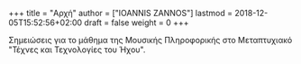 +++
title = "Αρχή"
author = ["IOANNIS ZANNOS"]
lastmod = 2018-12-05T15:52:56+02:00
draft = false
weight = 0
+++

Σημειώσεις για το μάθημα της Μουσικής Πληροφορικής στο Μεταπτυχιακό "Τέχνες και Τεχνολογίες του Ήχου".
